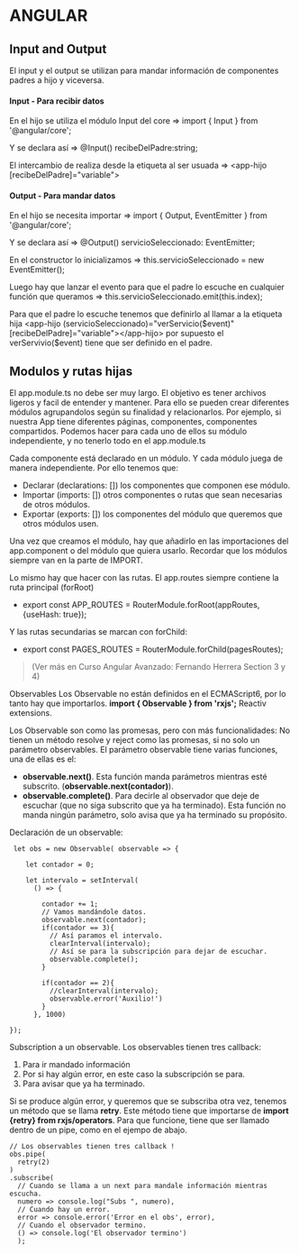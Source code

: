 # ANGULAR

## Input and Output
El input y el output se utilizan para mandar información de componentes padres a hijo y viceversa.
#### Input - Para recibir datos

En el hijo se utiliza el módulo Input del core => import { Input } from '@angular/core';

Y se declara así => @Input() recibeDelPadre:string;

El intercambio de realiza desde la etiqueta al ser usuada => <app-hijo [recibeDelPadre]="variable"></app-hijo>

#### Output - Para mandar datos

En el hijo se necesita importar => import { Output, EventEmitter } from '@angular/core';

Y se declara así => @Output() servicioSeleccionado: EventEmitter<number>;

En el constructor lo inicializamos => this.servicioSeleccionado = new EventEmitter();

Luego hay que lanzar el evento para que el padre lo escuche en cualquier función que queramos =>
this.servicioSeleccionado.emit(this.index);

Para que el padre lo escuche tenemos que definirlo al llamar a la etiqueta hija
<app-hijo (servicioSeleccionado)="verServicio($event)" [recibeDelPadre]="variable"></app-hijo>
por supuesto el verServivio($event) tiene que ser definido en el padre.

## Modulos y rutas hijas

El app.module.ts no debe ser muy largo. El objetivo es tener archivos ligeros
y facil de entender y mantener.
Para ello se pueden crear diferentes módulos agrupandolos según su finalidad y relacionarlos.
Por ejemplo, si nuestra App tiene diferentes páginas, componentes, componentes compartidos.
Podemos hacer para cada uno de ellos su módulo independiente, y no tenerlo todo en el app.module.ts

Cada componente está declarado en un módulo. Y cada módulo juega de manera independiente.
Por ello tenemos que:
  - Declarar (declarations: []) los componentes que componen ese módulo.
  - Importar (imports: []) otros componentes o rutas que sean necesarias de otros módulos.
  - Exportar (exports: []) los componentes del módulo que queremos que otros módulos usen.

Una vez que creamos el módulo, hay que añadirlo en las importaciones del app.component
o del módulo que quiera usarlo. Recordar que los módulos siempre van en la parte de IMPORT.

Lo mismo hay que hacer con las rutas.
El app.routes siempre contiene la ruta principal (forRoot)
  
  - export const APP_ROUTES = RouterModule.forRoot(appRoutes, {useHash: true});
  
Y las rutas secundarias se marcan con forChild:

 - export const PAGES_ROUTES = RouterModule.forChild(pagesRoutes);
 
 > (Ver más en Curso Angular Avanzado: Fernando Herrera Section 3 y 4)
 
 
 Observables
Los Observable no están definidos en el ECMAScript6, por lo tanto hay que importarlos.
**import { Observable } from 'rxjs';** Reactiv extensions.

Los Observable son como las promesas, pero con más funcionalidades:
No tienen un método resolve y reject como las promesas, si no solo un parámetro observables.
El parámetro observable tiene varias funciones, una de ellas es el:
* **observable.next()**. Esta función manda parámetros mientras esté subscrito. (**observable.next(contador)**).
* **observable.complete()**. Para decirle al observador que deje de escuchar (que no siga subscrito que ya ha terminado).
Esta función no manda ningún parámetro, solo avisa que ya ha terminado su propósito.

Declaración de un observable:
 
     let obs = new Observable( observable => {

        let contador = 0;

        let intervalo = setInterval(
          () => {

            contador += 1;
            // Vamos mandándole datos.
            observable.next(contador);
            if(contador == 3){
              // Así paramos el intervalo.
              clearInterval(intervalo);
              // Así se para la subscripción para dejar de escuchar.
              observable.complete();
            }

            if(contador == 2){
              //clearInterval(intervalo);
              observable.error('Auxilio!')
            }
          }, 1000)

    });
    
Subscription a un observable.
Los observables tienen tres callback:
1. Para ir mandado información
2. Por si hay algún error, en este caso la subscripción se para.
3. Para avisar que ya ha terminado.

Si se produce algún error, y queremos que se subscriba otra vez,
tenemos un método que se llama **retry**. Este método tiene que importarse de **import {retry} from rxjs/operators**.
Para que funcione, tiene que ser llamado dentro de un pipe, como en el ejempo de abajo.

    // Los observables tienen tres callback !
    obs.pipe(
      retry(2)
    )
    .subscribe(
      // Cuando se llama a un next para mandale información mientras escucha.
      numero => console.log("Subs ", numero),
      // Cuando hay un error.
      error => console.error('Error en el obs', error),
      // Cuando el observador termino.
      () => console.log('El observador termino')
      );










